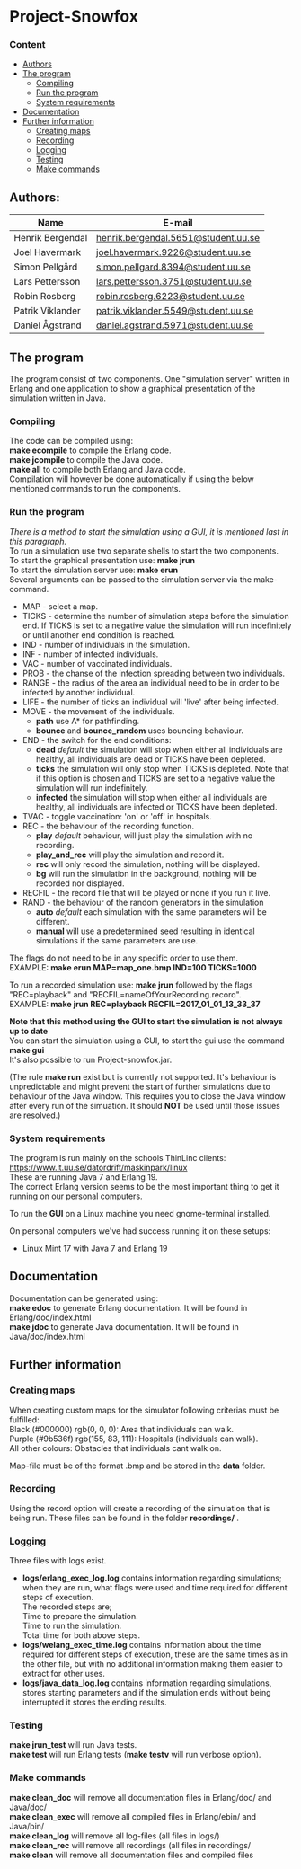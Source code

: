 # Project-Snowfox
### Content
* [Authors](#authors)
* [The program](#the-program)
  * [Compiling](#compiling)
  * [Run the program](#run-the-program)
  * [System requirements](#system-requirements)
* [Documentation](#documentation)
* [Further information](#further-information)
  * [Creating maps](#creating-maps)
  * [Recording](#recording)
  * [Logging](#logging)
  * [Testing](#testing)
  * [Make commands](#make-commands)
  
## Authors:
| Name | E-mail |
| ------ | ------ |
| Henrik Bergendal | henrik.bergendal.5651@student.uu.se | 
| Joel Havermark | joel.havermark.9226@student.uu.se |
| Simon Pellgård | simon.pellgard.8394@student.uu.se |
| Lars Pettersson | lars.pettersson.3751@student.uu.se |
| Robin Rosberg | robin.rosberg.6223@student.uu.se | 
| Patrik Viklander | patrik.viklander.5549@student.uu.se | 
| Daniel Ågstrand | daniel.agstrand.5971@student.uu.se |

## The program
The program consist of two components. One "simulation server" written in Erlang and one application to show a graphical presentation of the simulation written in Java. <br>

### Compiling
The code can be compiled using: <br>
**make ecompile** to compile the Erlang code. <br>
**make jcompile** to compile the Java code. <br>
**make all** to compile both Erlang and Java code. <br>
Compilation will however be done automatically if using the below mentioned commands to run the components. <br>

### Run the program
*There is a method to start the simulation using a GUI, it is mentioned last in this paragraph.*<br>
To run a simulation use two separate shells to start the two components.<br>
To start the graphical presentation use: **make jrun**<br>
To start the simulation server use: **make erun**<br>
Several arguments can be passed to the simulation server via the make-command.<br>
* MAP - select a map.
* TICKS - determine the number of simulation steps before the simulation end. If TICKS is set to a negative value the simulation will run indefinitely or until another end condition is reached.
* IND - number of individuals in the simulation.
* INF - number of infected individuals.
* VAC - number of vaccinated individuals.
* PROB - the chanse of the infection spreading between two individuals.
* RANGE - the radius of the area an individual need to be in order to be infected by another individual.
* LIFE - the number of ticks an individual will 'live' after being infected.
* MOVE - the movement of the individuals. 
  * **path** use A\* for pathfinding.
  * **bounce** and **bounce_random** uses bouncing behaviour.
* END  - the switch for the end conditions:
  * **dead** *default* the simulation will stop when either all individuals are healthy, all individuals are dead or TICKS have been depleted. 
  * **ticks** the simulation will only stop when TICKS is depleted. Note that if this option is chosen and TICKS are set to a negative value the simulation will run indefinitely.
  * **infected** the simulation will stop when either all individuals are healthy, all individuals are infected or TICKS have been depleted.
* TVAC - toggle vaccination: 'on' or 'off' in hospitals.
* REC - the behaviour of the recording function.
   * **play** *default* behaviour, will just play the simulation with no recording.
   * **play_and_rec** will play the simulation and record it.
   * **rec** will only record the simulation, nothing will be displayed.
   * **bg** will run the simulation in the background, nothing will be recorded nor displayed.
 * RECFIL - the record file that will be played or none if you run it live.
 * RAND - the behaviour of the random generators in the simulation
   * **auto** *default* each simulation with the same parameters will be different.
   * **manual** will use a predetermined seed resulting in identical simulations if the same parameters are use.
   
 

The flags do not need to be in any specific order to use them.<br>
EXAMPLE: **make erun MAP=map_one.bmp IND=100 TICKS=1000** <br>

To run a recorded simulation use: **make jrun** followed by the flags "REC=playback" and "RECFIL=nameOfYourRecording.record".<br>
EXAMPLE: **make jrun REC=playback RECFIL=2017_01_01_13_33_37**<br>

**Note that this method using the GUI to start the simulation is not always up to date**<br>
You can start the simulation using a GUI, to start the gui use the command **make gui**<br>
It's also possible to run Project-snowfox.jar.

(The rule **make run** exist but is currently not supported. It's behaviour is unpredictable and might prevent the start of further simulations due to behaviour of the Java window. This requires you to close the Java window after every run of the simuation. It should **NOT** be used until those issues are resolved.) <br>

### System requirements
The program is run mainly on the schools ThinLinc clients: https://www.it.uu.se/datordrift/maskinpark/linux <br>
These are running Java 7 and Erlang 19.<br>
The correct Erlang version seems to be the most important thing to get it running on our personal computers. <br>

To run the **GUI** on a Linux machine you need gnome-terminal installed.<br>

On personal computers we've had success running it on these setups:
* Linux Mint 17 with Java 7 and Erlang 19

## Documentation
Documentation can be generated using: <br>
**make edoc** to generate Erlang documentation. It will be found in Erlang/doc/index.html <br>
**make jdoc** to generate Java documentation. It will be found in Java/doc/index.html <br>

## Further information
### Creating maps
When creating custom maps for the simulator following criterias must be fulfilled:<br>
Black (#000000) rgb(0, 0, 0): Area that individuals can walk.<br>
Purple (#9b536f) rgb(155, 83, 111): Hospitals (individuals can walk).<br>
All other colours: Obstacles that individuals cant walk on.<br>

Map-file must be of the format .bmp and be stored in the **data** folder.<br>

### Recording
Using the record option will create a recording of the simulation that is being run. These files can be found in the folder **recordings/** . <br>

### Logging
Three files with logs exist.
* **logs/erlang_exec_log.log** contains information regarding simulations; when they are run, what flags were used and time required for different steps of execution.<br> 
The recorded steps are;<br>
Time to prepare the simulation.<br>
Time to run the simulation.<br>
Total time for both above steps.<br>
* **logs/welang_exec_time.log** contains information about the time required for different steps of execution, these are the same times as in the other file, but with no additional information making them easier to extract for other uses.
* **logs/java_data_log.log** contains information regarding simulations, stores starting parameters and if the simulation ends without being interrupted it stores the ending results.

### Testing
**make jrun_test** will run Java tests. <br>
**make test** will run Erlang tests (**make testv** will run verbose option). <br>

### Make commands
**make clean_doc** will remove all documentation files in Erlang/doc/ and Java/doc/ <br>
**make clean_exec** will remove all compiled files in Erlang/ebin/ and Java/bin/ <br>
**make clean_log** will remove all log-files (all files in logs/)<br>
**make clean_rec** will remove all recordings (all files in recordings/<br>
**make clean** will remove all documentation files and compiled files <br>

